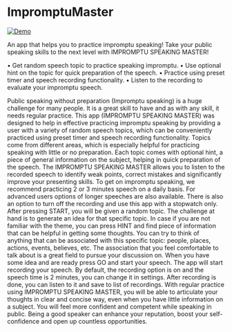 # ImpromptuMaster
[![Demo](https://j.gifs.com/Mjrrn3.gif)](https://www.youtube.com/watch?v=ffACv0Jgyf0)

An app that helps you to practice impromptu speaking!
Take your public speaking skills to the next level with IMPROMPTU SPEAKING MASTER!

•	Get random speech topic to practice speaking impromptu.
•	Use optional hint on the topic for quick preparation of the speech.
•	Practice using preset timer and speech recording functionality.
•	Listen to the recording to evaluate your impromptu speech. 

  Public speaking without preparation (Impromptu speaking) is a huge challenge for many people. 
  It is a great skill to have and as with any skill, it needs regular practice. 
  This app (IMPROMPTU SPEAKING MASTER) was designed to help in effective practicing impromptu speaking 
  by providing a user with a variety of random speech topics, which can be conveniently practiced using 
  preset timer and speech recording functionality. 
  Topics come from different areas, which is especially helpful for practicing speaking with little or no preparation. 
  Each topic comes with optional hint, a piece of general information on the subject, helping in quick preparation of the speech. 
  The IMPROMPTU SPEAKING MASTER allows you to listen to the recorded speech to identify weak points, correct mistakes 
  and significantly improve your presenting skills. 
  To get on impromptu speaking, we recommend practicing 2 or 3 minutes speech on a daily basis. 
  For advanced users options of longer speeches are also available. 
  There is also an option to turn off the recording and use this app with a stopwatch only. 
  After pressing START, you will be given a random topic. The challenge at hand is to generate an idea for that specific topic. 
  In case if you are not familiar with the theme, you can press HINT and find piece of information that can be helpful in 
  getting some thoughts. You can try to think of anything that can be associated with this specific topic: 
  people, places, actions, events, believes, etc. 
  The association that you feel comfortable to talk about is a great field to pursue your discussion on.
  When you have some idea and are ready press GO and start your speech. 
  The app will start recording your speech. By default, the recording option is on and the speech time is 2 minutes, 
  you can change it in settings. After recording is done, you can listen to it and save to list of recordings.
  With regular practice using IMPROMPTU SPEAKING MASTER, you will be able to articulate your thoughts in clear and concise way, 
  even when you have little information on a subject. You will feel more confident and competent while speaking in public. 
  Being a good speaker can enhance your reputation, boost your self-confidence and open up countless opportunities.  

